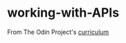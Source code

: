 # working-with-APIs
From The Odin Project's [curriculum](https://www.theodinproject.com/courses/javascript/lessons/working-with-apis)
